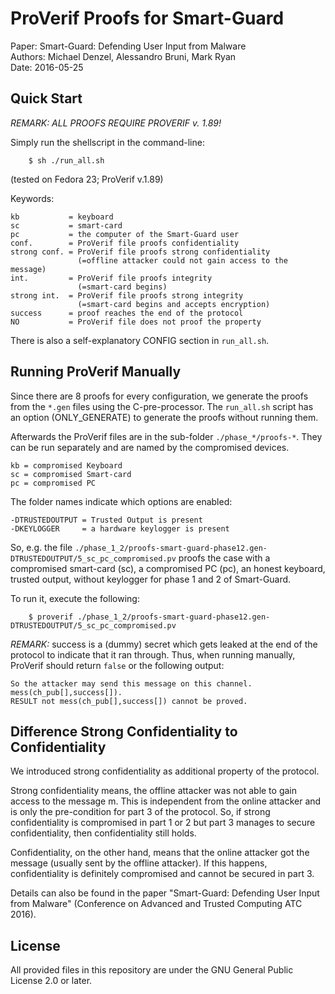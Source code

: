 
# ProVerif Proofs for Smart-Guard

Paper:    Smart-Guard: Defending User Input from Malware  
Authors:  Michael Denzel, Alessandro Bruni, Mark Ryan  
Date:     2016-05-25


## Quick Start

*REMARK: ALL PROOFS REQUIRE PROVERIF v. 1.89!*

Simply run the shellscript in the command-line:

```
	$ sh ./run_all.sh
```

(tested on Fedora 23; ProVerif v.1.89)

Keywords:

```
kb           = keyboard
sc           = smart-card
pc           = the computer of the Smart-Guard user
conf.        = ProVerif file proofs confidentiality
strong conf. = ProVerif file proofs strong confidentiality
               (=offline attacker could not gain access to the message)
int.         = ProVerif file proofs integrity
               (=smart-card begins)
strong int.  = ProVerif file proofs strong integrity
               (=smart-card begins and accepts encryption)
success      = proof reaches the end of the protocol
NO           = ProVerif file does not proof the property
```

There is also a self-explanatory CONFIG section in `run_all.sh`.


## Running ProVerif Manually

Since there are 8 proofs for every configuration, we generate the proofs from
the `*.gen` files using the C-pre-processor. The `run_all.sh` script has an option
(ONLY_GENERATE) to generate the proofs without running them.

Afterwards the ProVerif files are in the sub-folder `./phase_*/proofs-*`. They
can be run separately and are named by the compromised devices.

```
kb = compromised Keyboard
sc = compromised Smart-card
pc = compromised PC
```

The folder names indicate which options are enabled:
```
-DTRUSTEDOUTPUT = Trusted Output is present
-DKEYLOGGER     = a hardware keylogger is present
```

So, e.g. the file `./phase_1_2/proofs-smart-guard-phase12.gen-DTRUSTEDOUTPUT/5_sc_pc_compromised.pv`
proofs the case with a compromised smart-card (sc), a compromised PC (pc),
an honest keyboard, trusted output, without keylogger for phase 1 and 2 of Smart-Guard.

To run it, execute the following:

```
	$ proverif ./phase_1_2/proofs-smart-guard-phase12.gen-DTRUSTEDOUTPUT/5_sc_pc_compromised.pv
```

*REMARK:*
success is a (dummy) secret which gets leaked at the end
of the protocol to indicate that it ran through. Thus,
when running manually, ProVerif should return `false` or
the following output:

```
So the attacker may send this message on this channel.
mess(ch_pub[],success[]).
RESULT not mess(ch_pub[],success[]) cannot be proved.
```

## Difference Strong Confidentiality to Confidentiality

We introduced strong confidentiality as additional property of the protocol.

Strong confidentiality means, the offline attacker was not able to
gain access to the message m. This is independent from the online
attacker and is only the pre-condition for part 3 of the protocol.
So, if strong confidentiality is compromised in part 1 or 2 but part 3
manages to secure confidentiality, then confidentiality still holds.

Confidentiality, on the other hand, means that the online attacker
got the message (usually sent by the offline attacker). If
this happens, confidentiality is definitely compromised and cannot
be secured in part 3.

Details can also be found in the paper "Smart-Guard: Defending User Input
from Malware" (Conference on Advanced and Trusted Computing ATC 2016).

## License

All provided files in this repository are under the GNU General Public License 2.0 or later.

